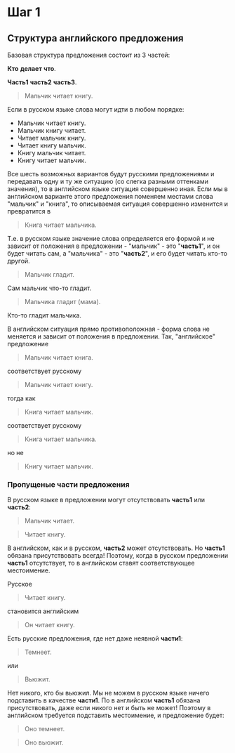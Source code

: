 # Шаг 1

## Структура английского предложения

Базовая структура предложения состоит из 3 частей:

__Кто__ __делает__ __что__.

__Часть1__ __часть2__ __часть3__.

> Мальчик читает книгу.

Если в русском языке слова могут идти в любом порядке:
- Мальчик читает книгу.
- Мальчик книгу читает.
- Читает мальчик книгу.
- Читает книгу мальчик.
- Книгу мальчик читает.
- Книгу читает мальчик.

Все шесть возможных вариантов будут русскими предложениями и передавать одну и ту же ситуацию
(со слегка разными оттенками значения), то в английском языке ситуация совершенно иная.
Если мы в английском варианте этого предложения поменяем местами слова "мальчик" и "книга",
то описываемая ситуация совершенно изменится и превратится в
> Книга читает мальчика.

Т.е. в русском языке значение слова определяется его формой и не зависит от положения в предложении -
"мальчик" - это "__часть1__", и он будет читать сам, а "мальчика" - это "__часть2__", и его будет читать кто-то другой.

> Мальчик гладит.

Сам мальчик что-то гладит.

> Мальчика гладит (мама).

Кто-то гладит мальчика.

В английском ситуация прямо противоположная - форма слова не меняется и зависит от положения в предложении.
Так, "английское" предложение
> Мальчик читает книга.

соответствует русскому
> Мальчик читает книгу.

тогда как
> Книга читает мальчик.

соответствует русскому
> Книга читает мальчика.

но не
> Книгу читает мальчик.

### Пропущеные части предложения

В русском языке в предложении могут отсутствовать __часть1__ или __часть2__:
> Мальчик читает.

> Читает книгу.

В английском, как и в русском, __часть2__ может отсутствовать.
Но __часть1__ обязана присутствовать всегда!
Поэтому, когда в русском предложении __часть1__
отсутствует, то в английском ставят соответствующее местоимение.

Русское
> Читает книгу.

становится английским
> Он читает книгу.

Есть русские предложения, где нет даже неявной __части1__:
> Темнеет.

или
> Вьюжит.

Нет никого, кто бы вьюжил. Мы не можем в русском языке ничего подставить в качестве __части1__.
По в английском __часть1__ обязана присутствовать, даже если никого нет и быть не может!
Поэтому в английском требуется подставить местоимение, и предложение будет:
> Оно темнеет.

> Оно вьюжит.
